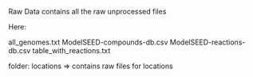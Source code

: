 Raw Data contains all the raw unprocessed files

Here:

all_genomes.txt
ModelSEED-compounds-db.csv
ModelSEED-reactions-db.csv
table_with_reactions.txt

folder: locations
	=> contains raw files for locations



